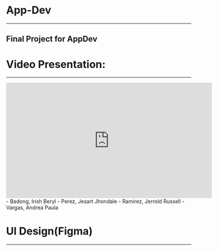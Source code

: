 # App-Dev
---
## Final Project for AppDev

# Video Presentation:
---
<iframe width="560" height="315" src="https://youtu.be/irTihuf4a0g" frameborder="0" allowfullscreen></iframe>
- Badong, Irish Beryl
- Perez, Jesart Jhondale
- Ramirez, Jerrold Russell
- Vargas, Andrea Paula

# UI Design(Figma)
---
